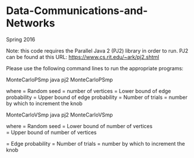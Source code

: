 # Data-Communications-and-Networks
Spring 2016

Note: this code requires the Parallel Java 2 (PJ2) library in order to run. 
PJ2 can be found at this URL: https://www.cs.rit.edu/~ark/pj2.shtml

Please use the following command lines to run the appropriate programs:

MonteCarloPSmp
    java pj2 MonteCarloPSmp <seed> <V> <lowerP> <upperP> <T> <increment>
   
where
<seed> = Random seed
<V> = number of vertices 
<lowerP> = Lower bound of edge probability
<upperP> = Upper bound of edge probability
<T> = Number of trials
<increment> = number by which to increment the knob


    
MonteCarloVSmp
    java pj2 MonteCarloVSmp <seed> <lowerV> <upperV> <p> <T> <increment>
     
where
<seed> = Random seed
<lowerV> = Lower bound of number of vertices  
<upperV> = Upper bound of number of vertices
<p> = Edge probability
<T> = Number of trials
<increment> = number by which to increment the knob
